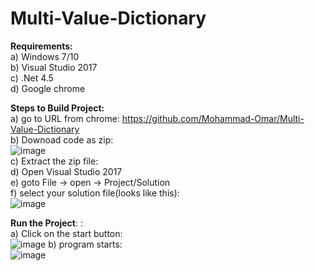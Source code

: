 # Multi-Value-Dictionary
**Requirements:**  
  a) Windows 7/10  
  b) Visual Studio 2017  
  c) .Net 4.5  
  d) Google chrome  
  

**Steps to Build Project:**  
  a) go to URL from chrome: https://github.com/Mohammad-Omar/Multi-Value-Dictionary  
  b) Downoad code as zip:  
  ![image](https://user-images.githubusercontent.com/11328192/111386775-beca6780-867a-11eb-92af-a69aaba7149a.png)  
  c) Extract the zip file:  
  d) Open Visual Studio 2017  
  e) goto File -> open -> Project/Solution  
  f) select your solution file(looks like this):  
  ![image](https://user-images.githubusercontent.com/11328192/111387078-2bddfd00-867b-11eb-85b8-149730fd0db5.png)


  **Run the Project**:  :  
  a) Click on the start button:  
  ![image](https://user-images.githubusercontent.com/11328192/111387377-9ee77380-867b-11eb-9222-6396b761d6a0.png)
  b) program starts:  
  ![image](https://user-images.githubusercontent.com/11328192/111387504-d0603f00-867b-11eb-96ec-8db129a8444e.png)


  

